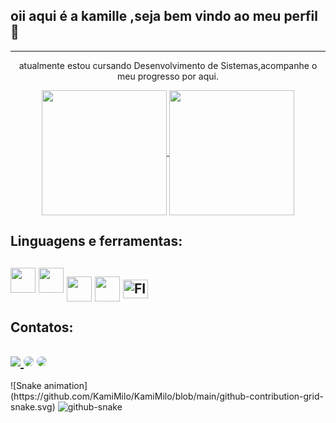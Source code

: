 
## oii aqui é a kamille ,seja bem vindo ao meu perfil🌠

---
 <div align="center">
<p>atualmente estou cursando Desenvolvimento de Sistemas,acompanhe o meu progresso por aqui. <p/>
<a href="https://github.com/anuraghazra/github-readme-stats">
  <img height=200 align="center" src="https://github-readme-stats.vercel.app/api?username=KamiMilo&show_icons=true&theme=radical" />
</a>
<a href="https://github.com/anuraghazra/convoychat">
  <img height=200 align="center" src="https://github-readme-stats.vercel.app/api/top-langs/?username=anuraghazra&layout=donut&theme=radical" />
</a>
</div>
<div>
 <h2 >Linguagens e ferramentas: <h2>
  
<img height=40 src="https://cdn.jsdelivr.net/gh/devicons/devicon/icons/html5/html5-original.svg" />
<img height=40 src="https://cdn.jsdelivr.net/gh/devicons/devicon/icons/css3/css3-original.svg" />          
<img align="center" height=40 src="https://cdn.jsdelivr.net/gh/devicons/devicon/icons/csharp/csharp-original.svg" />
<img align="center" height=40 src="https://cdn.jsdelivr.net/gh/devicons/devicon/icons/vscode/vscode-original.svg" />  
<img align="center" alt="FIGMA" height="30" width="40"src="https://cdn.jsdelivr.net/gh/devicons/devicon/icons/figma/figma-original.svg" />
</div>
   <div>
 <h2 >Contatos:<h2>
 <a href = "mailto:kamille.senai@gmail.com"><img src="https://img.shields.io/badge/-Gmail-%23333?style=for-the-badge&logo=gmail&logoColor=white" target="_blank"</a>
<a href="https://www.instagram.com/kamillemi7/" target="_blank"><img src="https://img.shields.io/badge/-Instagram-%23E4405F?style=for-the-badge&logo=instagram&logoColor=white" style="border-radius: 30px"></a>
   <a href="https://www.linkedin.com/in/kamille-milo-0a6155266" target="_blank"><img src="https://img.shields.io/badge/-LinkedIn-%230077B5?style=for-the-badge&logo=linkedin&logoColor=white" style="border-radius: 30px" target="_blank"></a> 
   </div>

<picture>
 ![Snake animation](https://github.com/KamiMilo/KamiMilo/blob/main/github-contribution-grid-snake.svg)
  <source media="(prefers-color-scheme: dark)" srcset="github-snake-dark.svg" />
  <source media="(prefers-color-scheme: light)" srcset="github-snake.svg" />
  <img alt="github-snake" src="github-snake.svg" />
</picture>


